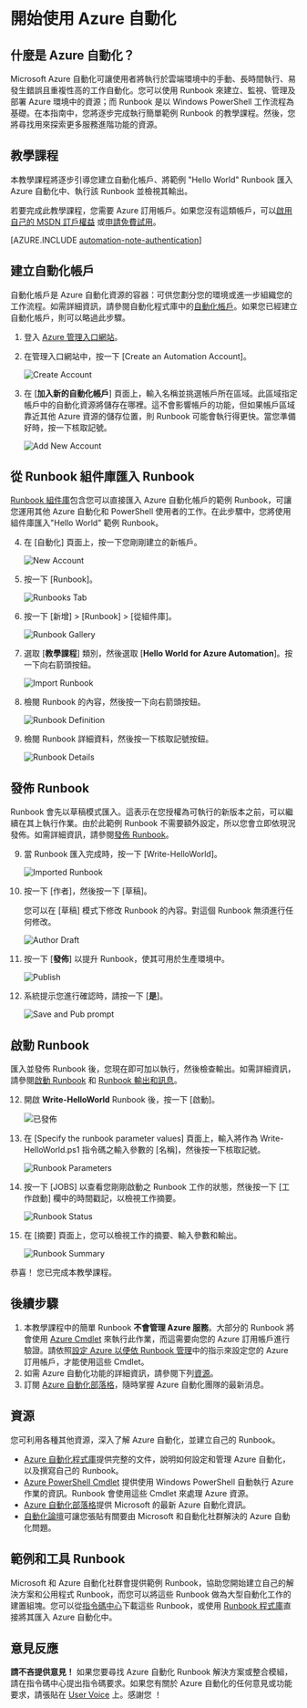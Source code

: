 <properties 
	pageTitle="開始使用 Azure 自動化" 
	description="了解如何在 Azure 中匯入和執行自動化工作。" 
	services="automation" 
	documentationCenter="" 
	authors="bwren" 
	manager="stevenka" 
	editor=""/>

<tags 
	ms.service="automation" 
	ms.workload="tbd" 
	ms.tgt_pltfrm="na" 
	ms.devlang="na" 
	ms.topic="hero-article" 
	ms.date="2/20/2015" 
	ms.author="bwren"/>


# 開始使用 Azure 自動化

## 什麼是 Azure 自動化？

Microsoft Azure 自動化可讓使用者將執行於雲端環境中的手動、長時間執行、易發生錯誤且重複性高的工作自動化。您可以使用 Runbook 來建立、監視、管理及部署 Azure 環境中的資源；而 Runbook 是以 Windows PowerShell 工作流程為基礎。在本指南中，您將逐步完成執行簡單範例 Runbook 的教學課程。然後，您將尋找用來探索更多服務進階功能的資源。

## 教學課程
本教學課程將逐步引導您建立自動化帳戶、將範例 "Hello World" Runbook 匯入 Azure 自動化中、執行該 Runbook 並檢視其輸出。

若要完成此教學課程，您需要 Azure 訂用帳戶。如果您沒有這類帳戶，可以<a href="/pricing/member-offers/msdn-benefits-details/" target="_blank">啟用自己的 MSDN 訂戶權益</a> 或<a href="/pricing/free-trial/" target="_blank">申請免費試用</a>。

[AZURE.INCLUDE [automation-note-authentication](../includes/automation-note-authentication.md)]

## <a name="automationaccount"></a>建立自動化帳戶

自動化帳戶是 Azure 自動化資源的容器：可供您劃分您的環境或進一步組織您的工作流程。如需詳細資訊，請參閱自動化程式庫中的[自動化帳戶](http://aka.ms/runbookauthor/azure/automationaccounts)。如果您已經建立自動化帳戶，則可以略過此步驟。

1.	登入 [Azure 管理入口網站](http://manage.windowsazure.com)。

2.	在管理入口網站中，按一下 [Create an Automation Account]。

	![Create Account](./media/automation/automation_01_CreateAccount.png)

3.	在 [**加入新的自動化帳戶**] 頁面上，輸入名稱並挑選帳戶所在區域。此區域指定帳戶中的自動化資源將儲存在哪裡。這不會影響帳戶的功能，但如果帳戶區域靠近其他 Azure 資源的儲存位置，則 Runbook 可能會執行得更快。當您準備好時，按一下核取記號。

	![Add New Account](./media/automation/automation_02_addnewautoacct.png)

## <a name="importrunbook"></a>從 Runbook 組件庫匯入 Runbook

 [Runbook 組件庫](http://aka.ms/runbookgallery)包含您可以直接匯入 Azure 自動化帳戶的範例 Runbook，可讓您運用其他 Azure 自動化和 PowerShell 使用者的工作。在此步驟中，您將使用組件庫匯入"Hello World" 範例 Runbook。

4.	在 [自動化] 頁面上，按一下您剛剛建立的新帳戶。
 
	![New Account](./media/automation/automation_03_NewAutoAcct.png)

5.	按一下 [Runbook]。

	![Runbooks Tab](./media/automation/automation_04_RunbooksTab.png)
  
6.	按一下 [新增] > [Runbook] > [從組件庫]。

	![Runbook Gallery](./media/automation/automation_05_ImportGallery.png)

7.  選取 [**教學課程**] 類別，然後選取 [**Hello World for Azure Automation**]。按一下向右箭頭按鈕。

	![Import Runbook](./media/automation/automation_06_ImportRunbook.png)

8.  檢閱 Runbook 的內容，然後按一下向右箭頭按鈕。

	![Runbook Definition](./media/automation/automation_07_RunbookDefinition.png)

8.	檢閱 Runbook 詳細資料，然後按一下核取記號按鈕。

	![Runbook Details](./media/automation/automation_08_RunbookDetails.png)

## <a name="publishrunbook"></a>發佈 Runbook 

Runbook 會先以草稿模式匯入。這表示在您授權為可執行的新版本之前，可以繼續在其上執行作業。由於此範例 Runbook 不需要額外設定，所以您會立即依現況發佈。如需詳細資訊，請參閱[發佈 Runbook](http://aka.ms/runbookauthor/azure/publishrunbook)。

9.	當 Runbook 匯入完成時，按一下 [Write-HelloWorld]。

	![Imported Runbook](./media/automation/automation_07_ImportedRunbook.png)

9.	按一下 [作者]，然後按一下 [草稿]。

	您可以在 [草稿] 模式下修改 Runbook 的內容。對這個 Runbook 無須進行任何修改。

	![Author Draft](./media/automation/automation_08_AuthorDraft.png)
 
10.	按一下 [**發佈**] 以提升 Runbook，使其可用於生產環境中。

	![Publish](./media/automation/automation_085_Publish.png)
   
11.	系統提示您進行確認時，請按一下 [**是**]。
 
	![Save and Pub prompt](./media/automation/automation_09_SavePubPrompt.png)

## <a name="startrunbook"></a>啟動 Runbook

匯入並發佈 Runbook 後，您現在即可加以執行，然後檢查輸出。如需詳細資訊，請參閱[啟動 Runbook](http://aka.ms/runbookauthor/azure/startrunbook) 和 [Runbook 輸出和訊息](http://aka.ms/runbookauthor/azure/runbookoutput)。

12.	開啟 **Write-HelloWorld** Runbook 後，按一下 [啟動]。

	![已發佈](./media/automation/automation_10_PublishStart.png)
 
13.	在 [Specify the runbook parameter values] 頁面上，輸入將作為 Write-HelloWorld.ps1 指令碼之輸入參數的 [名稱]，然後按一下核取記號。

	![Runbook Parameters](./media/automation/automation_11_RunbookParams.png)
  
14.	按一下 [JOBS] 以查看您剛剛啟動之 Runbook 工作的狀態，然後按一下 [工作啟動] 欄中的時間戳記，以檢視工作摘要。

	![Runbook Status](./media/automation/automation_12_RunbookStatus.png)

15.	在 [摘要] 頁面上，您可以檢視工作的摘要、輸入參數和輸出。
 
	![Runbook Summary](./media/automation/automation_13_RunbookSummary_callouts.png)

恭喜！ 您已完成本教學課程。

## <a name="nextsteps"></a>後續步驟 
1. 本教學課程中的簡單 Runbook **不會管理 Azure 服務**。大部分的 Runbook 將會使用 [Azure Cmdlet](http://msdn.microsoft.com/library/jj156055.aspx) 來執行此作業，而這需要向您的 Azure 訂用帳戶進行驗證。請依照[設定 Azure 以便依 Runbook 管理](http://aka.ms/azureautomationauthentication)中的指示來設定您的 Azure 訂用帳戶，才能使用這些 Cmdlet。  
2. 如需 Azure 自動化功能的詳細資訊，請參閱下列[資源](#resources)。
3. 訂閱 [Azure 自動化部落格](http://azure.microsoft.com/blog/tag/azure-automation)，隨時掌握 Azure 自動化團隊的最新消息。

## <a name="resources"></a>資源

您可利用各種其他資源，深入了解 Azure 自動化，並建立自己的 Runbook。

- [Azure 自動化程式庫](http://go.microsoft.com/fwlink/p/?LinkId=392860)提供完整的文件，說明如何設定和管理 Azure 自動化，以及撰寫自己的 Runbook。 
- [Azure PowerShell Cmdlet](http://msdn.microsoft.com/library/jj156055.aspx) 提供使用 Windows PowerShell 自動執行 Azure 作業的資訊。Runbook 會使用這些 Cmdlet 來處理 Azure 資源。
- [Azure 自動化部落格](http://azure.microsoft.com/blog/tag/azure-automation)提供 Microsoft 的最新 Azure 自動化資訊。
- [自動化論壇](http://go.microsoft.com/fwlink/p/?LinkId=390561)可讓您張貼有關要由 Microsoft 和自動化社群解決的 Azure 自動化問題。


## 範例和工具 Runbook

Microsoft 和 Azure 自動化社群會提供範例 Runbook，協助您開始建立自己的解決方案和公用程式 Runbook，而您可以將這些 Runbook 做為大型自動化工作的建置組塊。您可以從[指令碼中心](http://go.microsoft.com/fwlink/p/?LinkId=393029)下載這些 Runbook，或使用 [Runbook 程式庫](http://aka.ms/runbookgallery)直接將其匯入 Azure 自動化中。
  

## 意見反應

<strong>請不吝提供意見！</strong> 如果您要尋找 Azure 自動化 Runbook 解決方案或整合模組，請在指令碼中心提出指令碼要求。如果您有關於 Azure 自動化的任何意見或功能要求，請張貼在 [User Voice](http://feedback.windowsazure.com/forums/34192--general-feedback) 上。感謝您 ！

<!--HONumber=52-->
